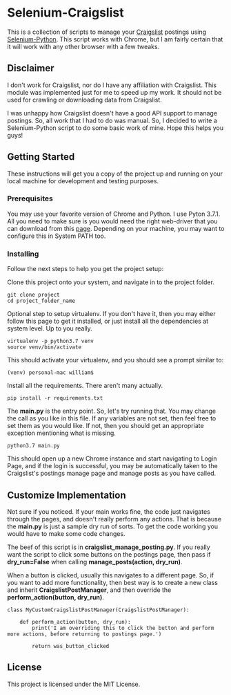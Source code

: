 # Selenium-Craigslist

This is a collection of scripts to manage your [Craigslist](http://www.craigslist.org/) postings using
[Selenium-Python](https://selenium-python.readthedocs.io/).
This script works with Chrome, but I am fairly certain that it will work with any other browser with a few tweaks.

## Disclaimer
I don't work for Craigslist, nor do I have any affiliation with Craigslist.
This module was implemented just for me to speed up my work.
It should not be used for crawling or downloading data from Craigslist.

I was unhappy how Craigslist doesn't have a good API support to manage postings. So, all work that I had to do was manual.
So, I decided to write a Selenium-Python script to do some basic work of mine. Hope this helps you guys!

## Getting Started

These instructions will get you a copy of the project up and running on your local machine for development and testing purposes.

### Prerequisites

You may use your favorite version of Chrome and Python. I use Pyton 3.7.1.
All you need to make sure is you would need the right web-driver that you can download from this [page](https://www.seleniumhq.org/download/).
Depending on your machine, you may want to configure this in System PATH too.

### Installing

Follow the next steps to help you get the project setup:

Clone this project onto your system, and navigate in to the project folder.

```
git clone project
cd project_folder_name
```

Optional step to setup virtualenv. If you don't have it, then you may either follow this page to get it installed,
or just install all the dependencies at system level. Up to you really.

```
virtualenv -p python3.7 venv
source venv/bin/activate
```

This should activate your virtualenv, and you should see a prompt similar to:

```
(venv) personal-mac william$
```

Install all the requirements. There aren't many actually.

```
pip install -r requirements.txt
```

The **main.py** is the entry point. So, let's try running that. You may change the call as you like in this file.
If any variables are not set, then feel free to set them as you would like. If not, then you should get an appropriate
exception mentioning what is missing.

```
python3.7 main.py
```

This should open up a new Chrome instance and start navigating to Login Page, and if the login is successful, you may be
automatically taken to the Craigslist's postings manage page and manage posts as you have called.

## Customize Implementation

Not sure if you noticed. If your main works fine, the code just navigates through the pages, and doesn't really perform
any actions. That is because the **main.py** is just a sample dry run of sorts. To get the code working you would have to
make some code changes.

The beef of this script is in **craigslist_manage_posting.py**. If you really want the script to click some buttons on
the postings page, then pass if **dry_run=False** when calling **manage_posts(action, dry_run)**.

When a button is clicked, usually this navigates to a different page. So, if you want to add more functionality, then best
way is to create a new class and inherit **CraigslistPostManager**, and then override the **perform_action(button, dry_run)**.

```
class MyCustomCraigslistPostManager(CraigslistPostManager):

    def perform_action(button, dry_run):
        print('I am overriding this to click the button and perform more actions, before returning to postings page.')

        return was_button_clicked
```

## License

This project is licensed under the MIT License.
